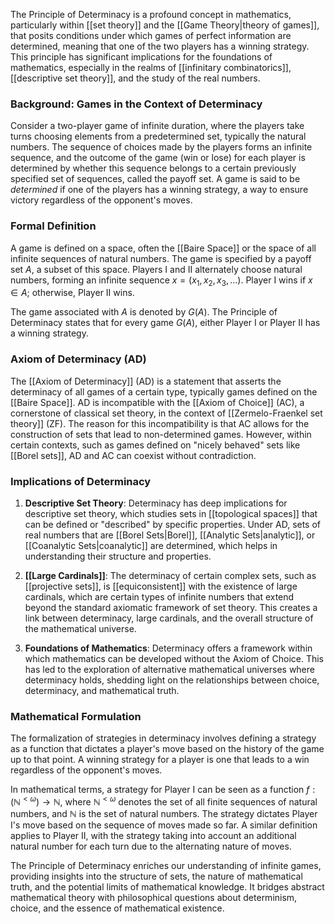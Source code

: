 The Principle of Determinacy is a profound concept in mathematics, particularly within [[set theory]] and the [[Game Theory|theory of games]], that posits conditions under which games of perfect information are determined, meaning that one of the two players has a winning strategy. This principle has significant implications for the foundations of mathematics, especially in the realms of [[infinitary combinatorics]], [[descriptive set theory]], and the study of the real numbers.

### Background: Games in the Context of Determinacy

Consider a two-player game of infinite duration, where the players take turns choosing elements from a predetermined set, typically the natural numbers. The sequence of choices made by the players forms an infinite sequence, and the outcome of the game (win or lose) for each player is determined by whether this sequence belongs to a certain previously specified set of sequences, called the payoff set. A game is said to be *determined* if one of the players has a winning strategy, a way to ensure victory regardless of the opponent's moves.

### Formal Definition

A game is defined on a space, often the [[Baire Space]] or the space of all infinite sequences of natural numbers. The game is specified by a payoff set $A$, a subset of this space. Players I and II alternately choose natural numbers, forming an infinite sequence $x = (x_1, x_2, x_3, \ldots)$. Player I wins if $x \in A$; otherwise, Player II wins.

The game associated with $A$ is denoted by $G(A)$. The Principle of Determinacy states that for every game $G(A)$, either Player I or Player II has a winning strategy.

### Axiom of Determinacy (AD)

The [[Axiom of Determinacy]] (AD) is a statement that asserts the determinacy of all games of a certain type, typically games defined on the [[Baire Space]]. AD is incompatible with the [[Axiom of Choice]] (AC), a cornerstone of classical set theory, in the context of [[Zermelo-Fraenkel set theory]] (ZF). The reason for this incompatibility is that AC allows for the construction of sets that lead to non-determined games. However, within certain contexts, such as games defined on "nicely behaved" sets like [[Borel sets]], AD and AC can coexist without contradiction.

### Implications of Determinacy

1. **Descriptive Set Theory**: Determinacy has deep implications for descriptive set theory, which studies sets in [[topological spaces]] that can be defined or "described" by specific properties. Under AD, sets of real numbers that are [[Borel Sets|Borel]], [[Analytic Sets|analytic]], or [[Coanalytic Sets|coanalytic]] are determined, which helps in understanding their structure and properties.

2. **[[Large Cardinals]]**: The determinacy of certain complex sets, such as [[projective sets]], is [[equiconsistent]] with the existence of large cardinals, which are certain types of infinite numbers that extend beyond the standard axiomatic framework of set theory. This creates a link between determinacy, large cardinals, and the overall structure of the mathematical universe.

3. **Foundations of Mathematics**: Determinacy offers a framework within which mathematics can be developed without the Axiom of Choice. This has led to the exploration of alternative mathematical universes where determinacy holds, shedding light on the relationships between choice, determinacy, and mathematical truth.

### Mathematical Formulation

The formalization of strategies in determinacy involves defining a strategy as a function that dictates a player's move based on the history of the game up to that point. A winning strategy for a player is one that leads to a win regardless of the opponent's moves.

In mathematical terms, a strategy for Player I can be seen as a function $f: (\mathbb{N}^{\lt\omega}) \rightarrow \mathbb{N}$, where $\mathbb{N}^{\lt\omega}$ denotes the set of all finite sequences of natural numbers, and $\mathbb{N}$ is the set of natural numbers. The strategy dictates Player I's move based on the sequence of moves made so far. A similar definition applies to Player II, with the strategy taking into account an additional natural number for each turn due to the alternating nature of moves.

The Principle of Determinacy enriches our understanding of infinite games, providing insights into the structure of sets, the nature of mathematical truth, and the potential limits of mathematical knowledge. It bridges abstract mathematical theory with philosophical questions about determinism, choice, and the essence of mathematical existence.